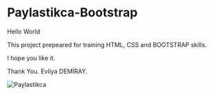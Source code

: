 # Paylastikca-Bootstrap
Hello World

This project prepeared for training HTML, CSS and BOOTSTRAP skills.

I hope you like it.

Thank You.
Evliya DEMİRAY.


![Paylastikca](https://github.com/evliyademiray/Paylastikca-Bootstrap/assets/139562305/87b81865-0bdd-4cfb-8695-b3dbf86dfa9c)
